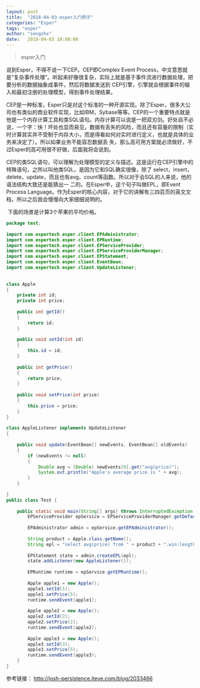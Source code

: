 ```yaml
---
layout: post
title:  "2018-04-03-esper入门例子"
categories: "Esper"
tags: "esper"
author: "songzhx"
date:   2018-04-03 18:00:00
---
```




>esper入门
>



说到Esper，不得不说一下CEP。CEP即Complex Event Process，中文意思就是“复杂事件处理”。听起来好像很复杂，实际上就是基于事件流进行数据处理，把要分析的数据抽象成事件，然后将数据发送到 CEP引擎，引擎就会根据事件的输入和最初注册的处理模型，得到事件处理结果。

​       CEP是一种标准，Esper只是对这个标准的一种开源实现。除了Esper，很多大公司也有类似的商业软件实现，比如IBM，Sybase等等。CEP的一个重要特点就是他是一个内存计算工具和类SQL语句。内存计算可以说是一把双刃剑。好处自不必说，一个字：快！坏处也显而易见，数据有丢失的风险，而且还有容量的限制（实时计算其实并不受制于内存大小，而是得看如何对实时进行定义，也就是具体的业务来决定了）。所以如果业务不能容忍数据丢 失，那么高可用方案就必须做好，不过Esper的高可用很不好做，后面我将会说到。

​       CEP的类SQL语句，可以理解为处理模型的定义与描述。这是运行在CEP引擎中的特殊语句，之所以叫他类SQL，是因为它和SQL确实很像，除了 select，insert，delete，update，而且也有avg，count等函数。所以对于会SQL的人来说，他的语法结构大致还是能猜出一 二的。在Esper中，这个句子叫做EPL，即Event Process Language。作为Esper的核心内容，对于它的讲解有三四百页的英文文档，所以之后我会慢慢向大家细细说明的。

​     下面的场景是计算3个苹果的平均价格。

```java
package test;    
    
import com.espertech.esper.client.EPAdministrator;    
import com.espertech.esper.client.EPRuntime;    
import com.espertech.esper.client.EPServiceProvider;    
import com.espertech.esper.client.EPServiceProviderManager;    
import com.espertech.esper.client.EPStatement;    
import com.espertech.esper.client.EventBean;    
import com.espertech.esper.client.UpdateListener;    
    
  
class Apple    
{    
    private int id;    
    private int price;    
    
    public int getId()    
    {    
        return id;    
    }    
    
    public void setId(int id)    
    {    
        this.id = id;    
    }    
    
    public int getPrice()    
    {    
        return price;    
    }    
    
    public void setPrice(int price)    
    {    
        this.price = price;    
    }    
}    
    
class AppleListener implements UpdateListener    
{    
    
    public void update(EventBean[] newEvents, EventBean[] oldEvents)    
    {    
        if (newEvents != null)    
        {    
            Double avg = (Double) newEvents[0].get("avg(price)");    
            System.out.println("Apple's average price is " + avg);    
        }    
    }    
    
}    
public class Test {    
    
    public static void main(String[] args) throws InterruptedException {    
        EPServiceProvider epService = EPServiceProviderManager.getDefaultProvider();    
    
        EPAdministrator admin = epService.getEPAdministrator();    
    
        String product = Apple.class.getName();    
        String epl = "select avg(price) from " + product + ".win:length_batch(3)";    
    
        EPStatement state = admin.createEPL(epl);    
        state.addListener(new AppleListener());    
    
        EPRuntime runtime = epService.getEPRuntime();    
    
        Apple apple1 = new Apple();    
        apple1.setId(1);    
        apple1.setPrice(5);    
        runtime.sendEvent(apple1);    
    
        Apple apple2 = new Apple();    
        apple2.setId(2);    
        apple2.setPrice(2);    
        runtime.sendEvent(apple2);    
    
        Apple apple3 = new Apple();    
        apple3.setId(3);    
        apple3.setPrice(5);    
        runtime.sendEvent(apple3);    
    }    
}    
```



参考链接： http://josh-persistence.iteye.com/blog/2033466